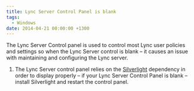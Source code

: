 ```yaml
---
title: Lync Server Control Panel is blank
tags:
  - Windows
date: 2014-04-21 00:00:00 +1300
---
```


The Lync Server Control panel is used to control most Lync user policies and settings so when the Lync Server control is blank – it causes an issue with maintaining and configuring the Lync server.

  1. The Lync Server control panel relies on the [Silverlight](http://www.microsoft.com/silverlight/) dependency in order to display properly &#8211; if your Lync Server Control Panel is blank &#8211; install Silverlight and restart the control panel.

